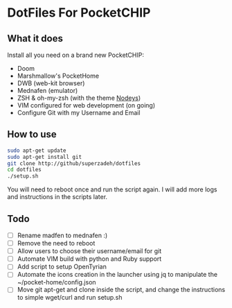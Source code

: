 # DotFiles For PocketCHIP

## What it does

Install all you need on a brand new PocketCHIP:

- Doom
- Marshmallow's PocketHome
- DWB (web-kit browser)
- Mednafen (emulator)
- ZSH & oh-my-zsh (with the theme [Nodeys](https://github.com/marszall87/nodeys-zsh-theme))
- VIM configured for web development (on going)
- Configure Git with my Username and Email 

## How to use 

```sh
sudo apt-get update
sudo apt-get install git
git clone http://github/superzadeh/dotfiles
cd dotfiles
./setup.sh
```

You will need to reboot once and run the script again. 
I will add more logs and instructions in the scripts later.

## Todo

- [ ] Rename madfen to mednafen :)
- [ ] Remove the need to reboot
- [ ] Allow users to choose their username/email for git
- [ ] Automate VIM build with python and Ruby support
- [ ] Add script to setup OpenTyrian
- [ ] Automate the icons creation in the launcher using jq to manipulate the ~/pocket-home/config.json
- [ ] Move git apt-get and clone inside the script, and change the instructions to simple wget/curl and run setup.sh
